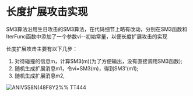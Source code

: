 # 长度扩展攻击实现
SM3算法沿用生日攻击的SM3算法，在代码细节上略有改动，分别在SM3函数和IterFunc函数中添加了一个参数vi--初始常量，以便长度扩展攻击的实现

长度扩展攻击主要有以下几步：
1. 对待碰撞的信息m，计算SM3(m)(为了方便输出，没有直接调用SM3函数);
2. 随机生成扩展消息m1，令vi=SM3(m)，得到SM3'(m1);
3. 随机生成扩展消息m2,

![ANIV5S8N(48F8Y2%% TT444](https://user-images.githubusercontent.com/71619888/181758386-c766c011-4477-418f-9751-ad5f0d281ec1.png)
